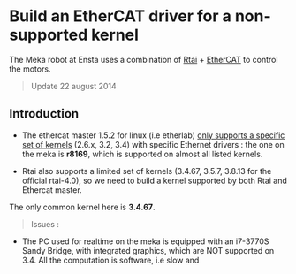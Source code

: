 Build an EtherCAT driver for a non-supported kernel
=====
The Meka robot at Ensta uses a combination of [Rtai](https://www.rtai.org/) + [EtherCAT](http://etherlab.org/en/ethercat/) to control the motors.

> Update 22 august 2014
## Introduction
* The ethercat master 1.5.2 for linux (i.e etherlab)  [only supports a specific set of kernels](http://etherlab.org/en/ethercat/hardware.php) (2.6.x, 3.2, 3.4) with specific Ethernet drivers : the one on the meka is **r8169**, which is supported on almost all listed kernels.

* Rtai also supports a limited set of kernels (3.4.67, 3.5.7, 3.8.13 for the official rtai-4.0), so we need to build a kernel supported by both Rtai and Ethercat master.

The only common kernel here is **3.4.67**. 

> Issues :
* The PC used for realtime on the meka is equipped with an i7-3770S Sandy Bridge, with integrated graphics, which are NOT supported on 3.4. All the computation is software, i.e slow and
